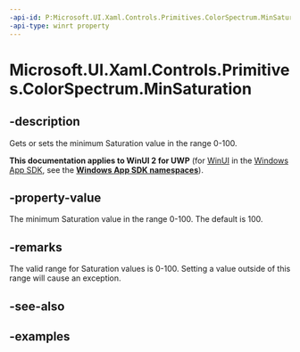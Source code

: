 ```yaml
---
-api-id: P:Microsoft.UI.Xaml.Controls.Primitives.ColorSpectrum.MinSaturation
-api-type: winrt property
---
```

<!-- Property syntax.
public int MinSaturation { get;  set; }
-->

# Microsoft.UI.Xaml.Controls.Primitives.ColorSpectrum.MinSaturation


## -description

Gets or sets the minimum Saturation value in the range 0-100.


**This documentation applies to WinUI 2 for UWP** (for [WinUI](/windows/apps/winui/winui3/) in the [Windows App SDK](/windows/apps/windows-app-sdk/), see the **[Windows App SDK namespaces](/windows/windows-app-sdk/api/winrt/)**).

## -property-value

The minimum Saturation value in the range 0-100. The default is 100.


## -remarks

The valid range for Saturation values is 0-100. Setting a value outside of this range will cause an exception.


## -see-also


## -examples


